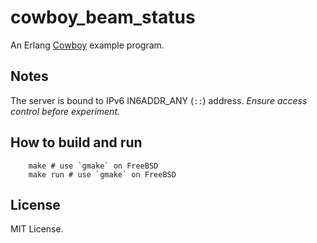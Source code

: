 # cowboy\_beam\_status

An Erlang [Cowboy](http://ninenines.eu/) example program.

## Notes

The server is bound to IPv6 IN6ADDR\_ANY (`::`) address. *Ensure access control before experiment.*

## How to build and run

        make # use `gmake` on FreeBSD
        make run # use `gmake` on FreeBSD

## License

MIT License.
